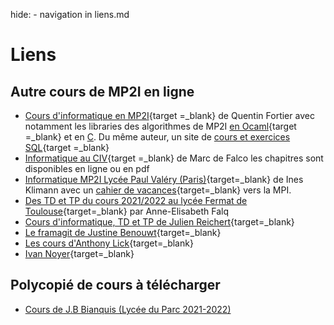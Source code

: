 hide: - navigation  in liens.md

# Liens


## Autre cours de MP2I en ligne
* [Cours d'informatique en MP2I](https://mp2i-info.github.io/){target =_blank} de Quentin Fortier avec notamment les libraries des algorithmes de MP2I [en Ocaml](https://github.com/fortierq/mp2i-library-ocaml){target =_blank} et en [C](https://github.com/fortierq/mp2i-library-c). Du même auteur, un site de [cours et exercices SQL](https://sql-exercices.github.io/){target =_blank}
* [Informatique au CIV](https://mpi.guru/){target =_blank} de Marc de Falco les chapitres sont disponibles en ligne ou en pdf
* [Informatique MP2I Lycée Paul Valéry (Paris)](https://ineskkk.github.io/mp2i-pv/){target=_blank} de Ines Klimann avec un [cahier de vacances](https://ineskkk.github.io/cahier-de-vacances/){target=_blank} vers la MPI.
* [Des TD et TP du cours 2021/2022 au lycée Fermat de Toulouse](https://perso.eleves.ens-rennes.fr/~afalq494/mp2i.html){target=_blank} par Anne-Elisabeth Falq 
* [Cours d'informatique, TD et TP de Julien Reichert](http://jdreichert.fr/Enseignement/CPGE/){target=_blank}
* [Le framagit de Justine Benouwt](https://framagit.org/JB_info/mp2i){target=_blank}
* [Les cours d'Anthony Lick](https://anthonylick.com/mp2i/){target=_blank}
* [Ivan Noyer](https://www.nussbaumcpge.be/public_html/Sup/MP2I/generalite.php){target=_blank}

## Polycopié de cours à télécharger
* [Cours de J.B Bianquis (Lycée du Parc 2021-2022)](https://ens-fr.gitlab.io/algo2/poly-mp2i.pdf)